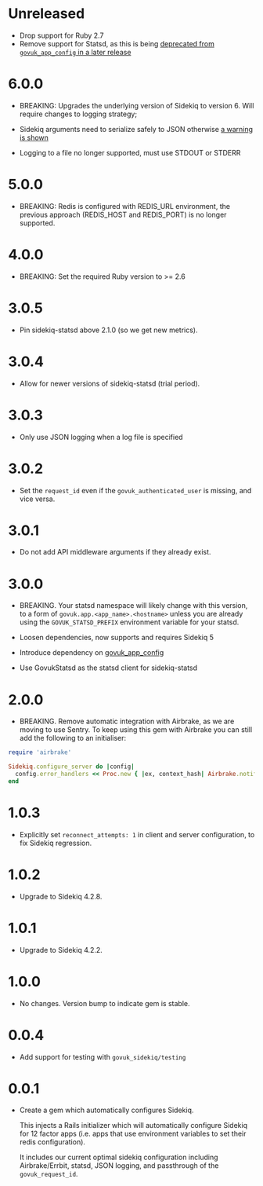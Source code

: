 # Unreleased

* Drop support for Ruby 2.7
* Remove support for Statsd, as this is being [deprecated from `govuk_app_config` in a later release](https://github.com/alphagov/govuk_app_config/commit/71f4f2fa3871721e5c8140bcf73d683e09d8d7b2)

# 6.0.0
* BREAKING: Upgrades the underlying version of Sidekiq to version 6. Will require changes to logging strategy;

* Sidekiq arguments need to serialize safely to JSON otherwise [a warning is shown](https://github.com/mperham/sidekiq/blob/main/Changes.md#640)
* Logging to a file no longer supported, must use STDOUT or STDERR

# 5.0.0

* BREAKING: Redis is configured with REDIS_URL environment, the previous approach (REDIS_HOST and REDIS_PORT) is no longer supported.

# 4.0.0

* BREAKING: Set the required Ruby version to >= 2.6

# 3.0.5

* Pin sidekiq-statsd above 2.1.0 (so we get new metrics).

# 3.0.4

* Allow for newer versions of sidekiq-statsd (trial period).

# 3.0.3

* Only use JSON logging when a log file is specified

# 3.0.2

* Set the `request_id` even if the `govuk_authenticated_user` is missing, and vice versa.

# 3.0.1

* Do not add API middleware arguments if they already exist.

# 3.0.0

* BREAKING. Your statsd namespace will likely change with this version, to a
form of `govuk.app.<app_name>.<hostname>` unless you are already using
the `GOVUK_STATSD_PREFIX` environment variable for your statsd.

* Loosen dependencies, now supports and requires Sidekiq 5
* Introduce dependency on [govuk_app_config](https://github.com/alphagov/govuk_app_config)
* Use GovukStatsd as the statsd client for sidekiq-statsd

# 2.0.0

* BREAKING. Remove automatic integration with Airbrake, as we are moving to use Sentry. To keep using this gem with Airbrake you can still add the following to an initialiser:

```ruby
require 'airbrake'

Sidekiq.configure_server do |config|
  config.error_handlers << Proc.new { |ex, context_hash| Airbrake.notify(ex, context_hash) }
end
```

# 1.0.3

* Explicitly set `reconnect_attempts: 1` in client and server configuration,
  to fix Sidekiq regression.

# 1.0.2

* Upgrade to Sidekiq 4.2.8.

# 1.0.1

* Upgrade to Sidekiq 4.2.2.

# 1.0.0

* No changes. Version bump to indicate gem is stable.

# 0.0.4

* Add support for testing with `govuk_sidekiq/testing`

# 0.0.1

* Create a gem which automatically configures Sidekiq.

  This injects a Rails initializer which will
  automatically configure Sidekiq for 12 factor apps
  (i.e. apps that use environment variables to set
  their redis configuration).

  It includes our current optimal sidekiq configuration
  including Airbrake/Errbit, statsd, JSON logging,
  and passthrough of the `govuk_request_id`.

